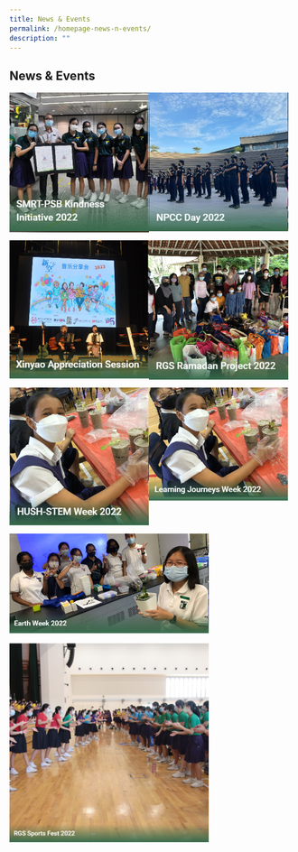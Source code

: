 ```yaml
---
title: News & Events
permalink: /homepage-news-n-events/
description: ""
---
```

## News & Events

<p><a href="/news-and-events/News-and-Events-2022/smrt/">
<img style="width:49%" align=left src="/images/high1.jpg">
</a></p>

<p><a href="/news-and-events/News-and-Events-2022/npcc/">
<img style="width:49%" align=left src="/images/high2.jpg">
</a></p>
<br clear=left>

<p><a href="/news-and-events/News-and-Events-2022/xinyao/">
<img style="width:49%" align=left src="/images/news1.jpg">
</a></p>

<p><a href="/news-and-events/News-and-Events-2022/ramadan/">
<img style="width:49%" align=left src="/images/news2.jpg">
</a></p>
<br clear=left>

<p><a href="/news-and-events/News-and-Events-2022/hush/">
<img style="width:49%" align=left src="/images/news3.jpg">
</a></p>

<p><a href="/news-and-events/News-and-Events-2022/hush/">
<img style="width:49%" align=left src="/images/news4.jpg">
</a></p>
<br clear=left>

<p><a href="/achievements/2022/regeneron/">
<img style="width:70%" src="/images/news5.jpg">
</a></p>

<p><a href="/news-and-events/News-and-Events-2022/sport/">
<img style="width:70%" src="/images/high8.jpg">
</a></p>